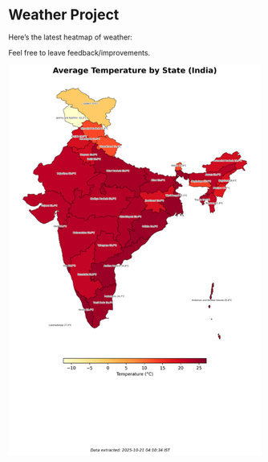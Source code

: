 # Weather Project

Here’s the latest heatmap of weather:

Feel free to leave feedback/improvements.

![India Heatmap](docs/assets/india_heatmap.png?v=F6BA64)
